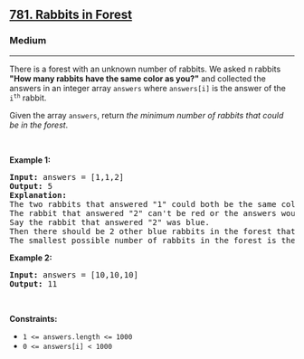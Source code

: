 <h2><a href="https://leetcode.com/problems/rabbits-in-forest/">781. Rabbits in Forest</a></h2><h3>Medium</h3><hr><div style="user-select: auto;"><p style="user-select: auto;">There is a forest with an unknown number of rabbits. We asked n rabbits <strong style="user-select: auto;">"How many rabbits have the same color as you?"</strong> and collected the answers in an integer array <code style="user-select: auto;">answers</code> where <code style="user-select: auto;">answers[i]</code> is the answer of the <code style="user-select: auto;">i<sup style="user-select: auto;">th</sup></code> rabbit.</p>

<p style="user-select: auto;">Given the array <code style="user-select: auto;">answers</code>, return <em style="user-select: auto;">the minimum number of rabbits that could be in the forest</em>.</p>

<p style="user-select: auto;">&nbsp;</p>
<p style="user-select: auto;"><strong style="user-select: auto;">Example 1:</strong></p>

<pre style="position: relative; user-select: auto;"><strong style="user-select: auto;">Input:</strong> answers = [1,1,2]
<strong style="user-select: auto;">Output:</strong> 5
<strong style="user-select: auto;">Explanation:</strong>
The two rabbits that answered "1" could both be the same color, say red.
The rabbit that answered "2" can't be red or the answers would be inconsistent.
Say the rabbit that answered "2" was blue.
Then there should be 2 other blue rabbits in the forest that didn't answer into the array.
The smallest possible number of rabbits in the forest is therefore 5: 3 that answered plus 2 that didn't.
<div class="open_grepper_editor" title="Edit &amp; Save To Grepper" style="user-select: auto;"></div></pre>

<p style="user-select: auto;"><strong style="user-select: auto;">Example 2:</strong></p>

<pre style="position: relative; user-select: auto;"><strong style="user-select: auto;">Input:</strong> answers = [10,10,10]
<strong style="user-select: auto;">Output:</strong> 11
<div class="open_grepper_editor" title="Edit &amp; Save To Grepper" style="user-select: auto;"></div></pre>

<p style="user-select: auto;">&nbsp;</p>
<p style="user-select: auto;"><strong style="user-select: auto;">Constraints:</strong></p>

<ul style="user-select: auto;">
	<li style="user-select: auto;"><code style="user-select: auto;">1 &lt;= answers.length &lt;= 1000</code></li>
	<li style="user-select: auto;"><code style="user-select: auto;">0 &lt;= answers[i] &lt; 1000</code></li>
</ul>
</div>